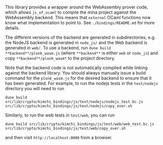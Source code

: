 This library provides a wrapper around the WebAssembly prover code, which allows
`js_of_ocaml` to compile the mina project against the WebAssembly backend. This
means that `external` OCaml functions now know what implementation to point to.
See `./bindings/README.md` for more details.

The different versions of the backend are generated in subdirectories; e.g. the
NodeJS backend is generated in `node_js/` and the Web backend is generated in
`web/`. To use a backend, run `dune build **backend**/plonk_wasm.js` (where
`**backend**` is either `web` or `node_js`) and copy `**backend**/plonk_wasm*`
to the project directory.

Note that the backend code is not automatically compiled while linking against
the backend library. You should always manually issue a build command for the
`plonk_wasm.js` for the desired backend to ensure that it has been generated.
For example, to run the nodejs tests in the `test/nodejs` directory you will
need to run

```
dune build src/lib/crypto/kimchi_bindings/js/test/nodejs/nodejs_test.bc.js
src/lib/crypto/kimchi_bindings/js/test/nodejs/copy_over.sh
```

Similarly, to run the web tests in `test/web`, you can run

```
dune build src/lib/crypto/kimchi_bindings/js/test/web/web_test.bc.js
src/lib/crypto/kimchi_bindings/js/test/web/copy_over.sh
```

and then visit `http://localhost:8000` from a browser.
